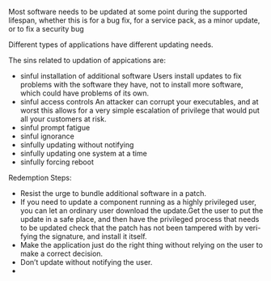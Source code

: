 Most software needs to be updated at some point during the supported lifespan,
whether this is for a bug fix, for a service pack, as a minor update, or to fix a security bug

Different types of applications have different updating needs. 

The sins related to updation of appications are:
- sinful installation of additional software
   Users install updates to fix problems with the software they have, not to install more software, which could have problems of its own. 
- sinful access controls
   An attacker can corrupt your executables, and at worst this allows for a very simple escalation of privilege that would
put all your customers at risk.
- sinful prompt fatigue
- sinful ignorance
- sinfully updating without notifying
- sinfully updating one system at a time
- sinfully forcing reboot

Redemption Steps:
- Resist the urge to bundle additional software in a patch.
- If you need to update a component running as a highly privileged user, you can let an
ordinary user download the update.Get the user to put the update in a safe place, and then have the privileged
process that needs to be updated check that the patch has not been tampered with by veri-
fying the signature, and install it itself.
- Make the application just do the right thing without relying on the user to make a correct
decision.
- Don’t update without notifying the user.
- 

